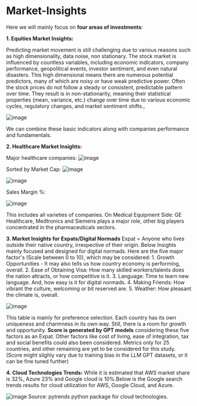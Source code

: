 # Market-Insights

Here we will mainly focus on **four areas of investments**:

**1. Equities Market Insights:**

Predicting market movement is still challenging due to various reasons such as high dimensionality, data noise, non stationary. The stock market is influenced by countless variables, including economic indicators, company performance, geopolitical events, investor sentiment, and even natural disasters. 
This high dimensional means there are numerous potential predictors, many of which are noisy or have weak predictive power.
Often the stock prices do not follow a steady or consistent, predictable pattern over time. They result is in non-stationarity, meaning their statistical properties (mean, variance, etc.) change over time due to various economic cycles, regulatory changes, and market sentiment shifts.,


![image](https://github.com/user-attachments/assets/b4ea63bf-e69b-4aa5-bf5d-b24805b6b06e)

We can combine these basic indicators along with companies performance and fundamentals.


**2. Healthcare Market Insights:**

Major healthcare companies:
![image](https://github.com/user-attachments/assets/6f4dca65-4fc1-45ba-a713-bf50e72d4a96)

Sorted by Market Cap:
![image](https://github.com/user-attachments/assets/87050c3f-2dfe-495b-bd28-931da85ca32c)



![image](https://github.com/user-attachments/assets/e9315972-3b5b-4e15-a20a-b2926722ec4b)


Sales Margin %:

![image](https://github.com/user-attachments/assets/f468d4e8-6c85-46eb-832c-ec59cb739f71)

This includes all varieties of companies. On Medical Equipment Side: GE Healthcare, Medtronics and Siemens plays a major role, other big players concentrated in the pharmaceuticals sectors. 

**3. Market Insights for Expats/Digital Normads** 
Expat = Anyone who lives outside their native country, irrespective of their origin.
Below Insights mainly focused and designed for digital normads. Here are the five major factor's (Scale between 0 to 10), which may be considered:
	1. Growth Opportunities - It may also tells us how country economy is performing, overall.
	2. Ease of Obtaining Visa: How many skilled workers/talents does the nation attracts, or how competitive is it.
	3. Language: Time to learn new language. And, how easy is it for digital normads.
	4. Making Friends: How vibrant the culture, welcoming or bit reserved are.
	5. Weather: How pleasant the climate is, overall.

 ![image](https://github.com/user-attachments/assets/19e6142d-82af-4bdc-8244-c02ec344227a)

This table is mainly for preference selection. Each country has its own uniqueness and charmness in its own way. Still, there is a room for growth and opportunity. **Score is generated by GPT models** considering these five factors as an Expat. Other factors like cost of living, ease of integration, tax and social benefits could also been considered. Metrics only for 25 countries, and other remaining are yet to be considered for this study. (Score might slighly vary due to training bias in the LLM GPT datasets, or it can be fine tuned further)


**4. Cloud Technologies Trends:**
While it is estimated that AWS market share is 32%, Azure 23% and Google cloud is 10%.Below is the Google search trends results for cloud utilization for AWS, Google Cloud, and Azure.

![image](https://github.com/user-attachments/assets/d6e9115f-e91b-47f3-b471-83a13355ee70)
    Source: pytrends python package for cloud technologies.


